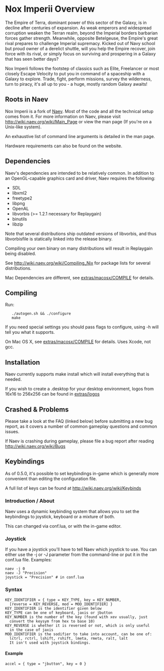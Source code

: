 # Nox Imperii Overview

The Empire of Terra, dominant power of this sector of the Galaxy, is in decline after centuries of expansion. As weak emperors and widespread corruption weaken the Terran realm, beyond the Imperial borders barbarian forces gather strength. Meanwhile, opposite Betelgeuse, the Empire's great rival prepares to challenge Imperial supremacy. Kicked out of Navy school but proud owner of a derelict shuttle, will you help the Empire recover, join force with its rival, or simply focus on surviving and prospering in a Galaxy that has seen better days?

Nox Imperii follows the footstep of classics such as Elite, Freelancer or most closely Escape Velocity to put you in command of a spaceship with a Galaxy to explore. Trade, fight, perform missions, survey the wilderness, turn to piracy, it's all up to you - a huge, mostly random Galaxy awaits!

## Roots in Naev

   Nox Imperii is a fork of [Naev](https://github.com/naev/naev). Most of the code and all the technical
   setup comes from it. For more information on Naev, please visit
   http://wiki.naev.org/wiki/Main_Page
   or view the man page (If you're on a Unix-like system).

   An exhaustive list of command line arguments is detailed in the man page.

   Hardware requirements can also be found on the website.

## Dependencies

Naev's dependencies are intended to be relatively common. In addition to
an OpenGL-capable graphics card and driver, Naev requires the following:

* SDL
* libxml2
* freetype2
* libpng
* OpenAL
* libvorbis (>= 1.2.1 necessary for Replaygain)
* binutils
* libzip

Note that several distributions ship outdated versions of libvorbis, and
thus libvorbisfile is statically linked into the release binary.

Compiling your own binary on many distributions will result in Replaygain
being disabled.

See http://wiki.naev.org/wiki/Compiling_Nix for package lists for several
distributions.

Mac Dependencies are different, see [extras/macosx/COMPILE](extras/macosx/COMPILE) for details.

## Compiling

Run:

```
   ./autogen.sh && ./configure
   make
```

If you need special settings you should pass flags to configure, using -h
will tell you what it supports.

On Mac OS X, see [extras/macosx/COMPILE](extras/macosx/COMPILE) for details. Uses Xcode, not gcc.


## Installation

Naev currently supports make install which will install everything that
is needed.

If you wish to create a .desktop for your desktop environment, logos
from 16x16 to 256x256 can be found in [extras/logos](extras/logos)

## Crashed & Problems

Please take a look at the FAQ (linked below) before submitting a new
bug report, as it covers a number of common gameplay questions and
common issues.

If Naev is crashing during gameplay, please file a bug report after
reading http://wiki.naev.org/wiki/Bugs

## Keybindings

As of 0.5.0, it's possible to set keybindings in-game which is generally
more convenient than editing the configuration file.

A full list of keys can be found at http://wiki.naev.org/wiki/Keybinds

### Introduction / About

Naev uses a dynamic keybinding system that allows you to set
the keybindings to joystick, keyboard or a mixture of both.

This can changed via conf.lua, or with the in-game editor.

### Joystick
If you have a joystick you'll have to tell Naev which joystick
to use.  You can either use the -j or -J parameter from the
command-line or put it in the conf.lua file.
Examples:
```
naev -j 0
naev -J "Precision"
joystick = "Precision" # in conf.lua
```

### Syntax
```
KEY_IDENTIFIER = { type = KEY_TYPE, key = KEY_NUMBER,
  [reverse = KEY_REVERSE, mod = MOD_IDENTIFIER] }
KEY_IDENTIFIER is the identifier given below
KEY_TYPE can be one of keyboard, jaxis or jbutton
KEY_NUMBER is the number of the key (found with xev usually, just
  convert the keysym from hex to base 10)
KEY_REVERSE is whether it is reversed or not, which is only useful
  in the case of jaxis
MOD_IDENTIFIER is the sodifier to take into account, can be one of:
  lctrl, rctrl, lshift, rshift, lmeta, rmeta, ralt, lalt
  It isn't used with joystick bindings.
```
#### Example
```
accel = { type = "jbutton", key = 0 }
```
